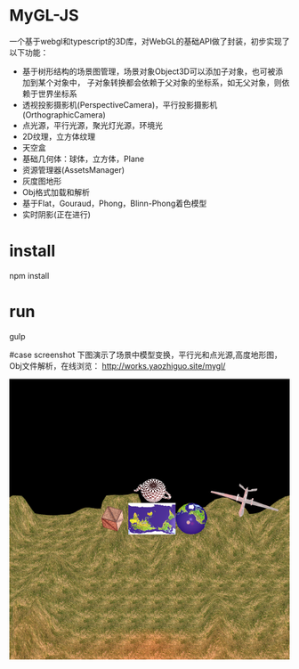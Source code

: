 # MyGL-JS
一个基于webgl和typescript的3D库，对WebGL的基础API做了封装，初步实现了以下功能：
* 基于树形结构的场景图管理，场景对象Object3D可以添加子对象，也可被添加到某个对象中，
  子对象转换都会依赖于父对象的坐标系，如无父对象，则依赖于世界坐标系
* 透视投影摄影机(PerspectiveCamera)，平行投影摄影机(OrthographicCamera)
* 点光源，平行光源，聚光灯光源，环境光
* 2D纹理，立方体纹理
* 天空盒
* 基础几何体：球体，立方体，Plane
* 资源管理器(AssetsManager)
* 灰度图地形
* Obj格式加载和解析
* 基于Flat，Gouraud，Phong，Blinn-Phong着色模型
* 实时阴影(正在进行)
# install
npm install
# run
gulp

#case screenshot
下图演示了场景中模型变换，平行光和点光源,高度地形图，Obj文件解析，在线浏览：
<http://works.yaozhiguo.site/mygl/>

![快照](https://github.com/yaozhiguo2016/MyGL-JS/blob/master/screenshot.png)
